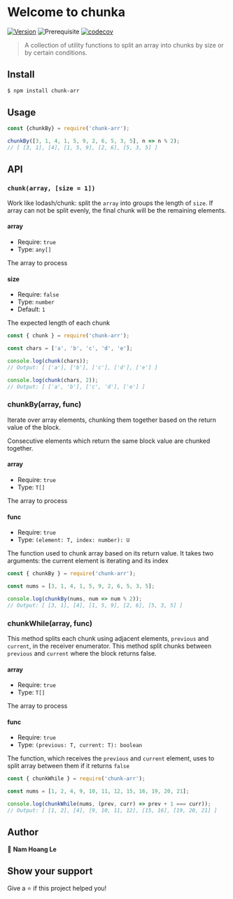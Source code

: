 # Welcome to chunka
[![Version](https://img.shields.io/npm/v/chunk-arr.svg)](https://www.npmjs.com/package/chunk-arr)
![Prerequisite](https://img.shields.io/badge/node-%3E%3D10-blue.svg)
[![codecov](https://codecov.io/gh/nam288/chunk-arr/branch/main/graph/badge.svg?token=fbqIQ8uk7t)](https://codecov.io/gh/nam288/chunk-arr)

> A collection of utility functions to split an array into chunks by size or by certain conditions.

## Install

```sh
$ npm install chunk-arr
```

## Usage


```js
const {chunkBy} = require('chunk-arr');

chunkBy([3, 1, 4, 1, 5, 9, 2, 6, 5, 3, 5], n => n % 2);
// [ [3, 1], [4], [1, 5, 9], [2, 6], [5, 3, 5] ]

```

## API

### `chunk(array, [size = 1])`

Work like lodash/chunk: split the `array` into groups the length of `size`. If array can not be split evenly, the final chunk will be the remaining elements.

#### array

* Require: `true`
* Type: `any[]`

The array to process

#### size

* Require: `false`
* Type: `number`
* Default: `1`

The expected length of each chunk

```js
const { chunk } = require('chunk-arr');

const chars = ['a', 'b', 'c', 'd', 'e'];

console.log(chunk(chars));
// Output: [ ['a'], ['b'], ['c'], ['d'], ['e'] ]

console.log(chunk(chars, 2));
// Output: [ ['a', 'b'], ['c', 'd'], ['e'] ]
```

### chunkBy(array, func)

Iterate over array elements, chunking them together based on the return value of the block.

Consecutive elements which return the same block value are chunked together.

#### array

* Require: `true`
* Type: `T[]`

The array to process

#### func

* Require: `true`
* Type: `(element: T, index: number): U`

The function used to chunk array based on its return value. It takes two arguments: the current element is iterating and its index

```js
const { chunkBy } = require('chunk-arr');

const nums = [3, 1, 4, 1, 5, 9, 2, 6, 5, 3, 5];

console.log(chunkBy(nums, num => num % 2));
// Output: [ [3, 1], [4], [1, 5, 9], [2, 6], [5, 3, 5] ]
```

### chunkWhile(array, func)

This method splits each chunk using adjacent elements, `previous` and `current`, in the receiver enumerator. This method split chunks between `previous` and `current` where the block returns false.

#### array

* Require: `true`
* Type: `T[]`

The array to process

#### func

* Require: `true`
* Type: `(previous: T, current: T): boolean`

The function, which receives the `previous` and `current` element, uses to split array between them if it returns `false`

```js
const { chunkWhile } = require('chunk-arr');

const nums = [1, 2, 4, 9, 10, 11, 12, 15, 16, 19, 20, 21];

console.log(chunkWhile(nums, (prev, curr) => prev + 1 === curr));
// Output: [ [1, 2], [4], [9, 10, 11, 12], [15, 16], [19, 20, 21] ]
```

## Author

👤 **Nam Hoang Le**

## Show your support

Give a ⭐️ if this project helped you!
